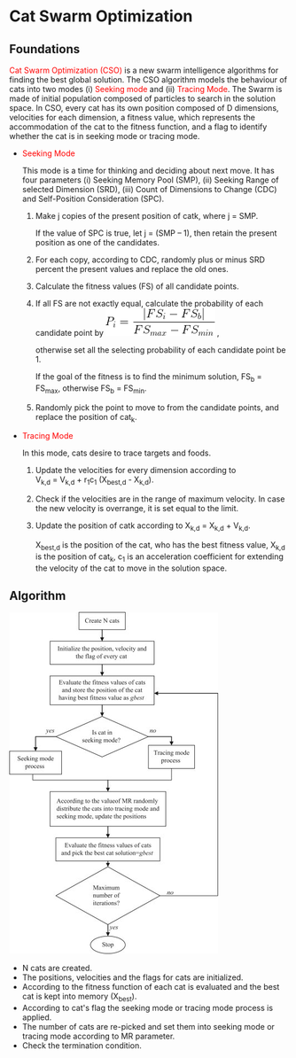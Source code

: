 # Cat Swarm Optimization
## Foundations

<span style="color:red">Cat Swarm Optimization (CSO)</span> is a new swarm intelligence algorithms for finding the best global solution. The CSO algorithm models the behaviour of cats into two modes (i) <span style="color:red">Seeking mode</span> and (ii) <span style="color:red">Tracing Mode</span>. The Swarm is made of initial population composed of particles to search in the solution space. In CSO, every cat has its own position composed of D dimensions, velocities for each dimension, a fitness value, which represents the accommodation of the cat to the fitness function, and a flag to identify whether the cat is in seeking mode or tracing mode.

* <span style="color:red">Seeking Mode</span>

   This mode is a time for thinking and deciding about next move. It has four parameters (i) Seeking Memory Pool (SMP), (ii) Seeking Range of selected Dimension (SRD), (iii) Count of Dimensions to Change (CDC) and Self-Position Consideration (SPC).
   1. Make j copies of the present position of catk, where j = SMP.

      If the value of SPC is true, let j = (SMP – 1), then retain the present position as one of the candidates.
   2. For each copy, according to CDC, randomly plus or minus SRD percent the present values and replace the old ones.
   3. Calculate the fitness values (FS) of all candidate points.
   4. If all FS are not exactly equal, calculate the probability of each candidate point by 
![alt text](EquationPi.gif "Equation for P_i")
   ,
   
      otherwise set all the selecting probability of each candidate point be 1.

      If the goal of the fitness is to find the minimum solution, FS<sub>b</sub> = FS<sub>max</sub>, otherwise FS<sub>b</sub> = FS<sub>min</sub>.
   5. Randomly pick the point to move to from the candidate points, and replace the position of cat<sub>k</sub>.

* <span style="color:red">Tracing Mode</span>

   In this mode, cats desire to trace targets and foods.
   1. Update the velocities for every dimension according to  
      V<sub>k,d</sub> = V<sub>k,d</sub> + r<sub>1</sub>c<sub>1</sub> (X<sub>best,d</sub> - X<sub>k,d</sub>).
   2. Check if the velocities are in the range of maximum velocity. In case the new velocity is overrange, it is set equal to the limit.
   3. Update the position of catk according to X<sub>k,d</sub> = X<sub>k,d</sub> + V<sub>k,d</sub>.

      X<sub>best,d</sub> is the position of the cat, who has the best fitness value, X<sub>k,d</sub> is the position of cat<sub>k</sub>, c<sub>1</sub> is an acceleration coefficient for extending the velocity of the cat to move in the solution space.

## Algorithm

![alt text <](cso-pap.jpg "CSO programm flow")
* N cats are created.
* The positions, velocities and the flags for cats are initialized.
* According to the fitness function of each cat is evaluated and the best cat is kept into memory (X<sub>best</sub>).
* According to cat's flag the seeking mode or tracing mode process is applied.
* The number of cats are re-picked and set them into seeking mode or tracing mode according to MR parameter.
* Check the termination condition. 